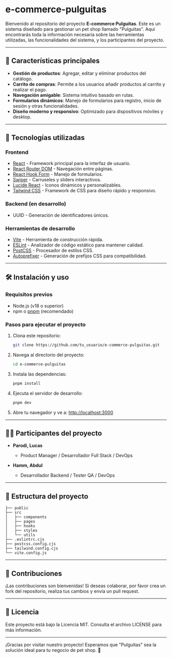# e-commerce-pulguitas

Bienvenido al repositorio del proyecto **E-commerce Pulguitas**. Este es un sistema diseñado para gestionar un pet shop llamado "Pulguitas". Aquí encontrarás toda la información necesaria sobre las herramientas utilizadas, las funcionalidades del sistema, y los participantes del proyecto.

---

## 🌟 Características principales

- **Gestión de productos**: Agregar, editar y eliminar productos del catálogo.
- **Carrito de compras**: Permite a los usuarios añadir productos al carrito y realizar el pago.
- **Navegación amigable**: Sistema intuitivo basado en rutas.
- **Formularios dinámicos**: Manejo de formularios para registro, inicio de sesión y otras funcionalidades.
- **Diseño moderno y responsivo**: Optimizado para dispositivos móviles y desktop.

---

## 🚀 Tecnologías utilizadas

### **Frontend**

- [React](https://reactjs.org/) - Framework principal para la interfaz de usuario.
- [React Router DOM](https://reactrouter.com/) - Navegación entre páginas.
- [React Hook Form](https://react-hook-form.com/) - Manejo de formularios.
- [Swiper](https://swiperjs.com/) - Carruseles y sliders interactivos.
- [Lucide React](https://lucide.dev/) - Iconos dinámicos y personalizables.
- [Tailwind CSS](https://tailwindcss.com/) - Framework de CSS para diseño rápido y responsivo.

### **Backend (en desarrollo)**

- UUID - Generación de identificadores únicos.

### **Herramientas de desarrollo**

- [Vite](https://vitejs.dev/) - Herramienta de construcción rápida.
- [ESLint](https://eslint.org/) - Analizador de código estático para mantener calidad.
- [PostCSS](https://postcss.org/) - Procesador de estilos CSS.
- [Autoprefixer](https://github.com/postcss/autoprefixer) - Generación de prefijos CSS para compatibilidad.

---

## 🛠️ Instalación y uso

### **Requisitos previos**

- Node.js (v18 o superior)
- npm o [pnpm](https://pnpm.io/) (recomendado)

### **Pasos para ejecutar el proyecto**

1. Clona este repositorio:
   ```bash
   git clone https://github.com/tu_usuario/e-commerce-pulguitas.git
   ```
2. Navega al directorio del proyecto:
   ```bash
   cd e-commerce-pulguitas
   ```
3. Instala las dependencias:
   ```bash
   pnpm install
   ```
4. Ejecuta el servidor de desarrollo:
   ```bash
   pnpm dev
   ```
5. Abre tu navegador y ve a: [http://localhost:3000](http://localhost:3000)

---

## 🧑‍💻 Participantes del proyecto

- **Parodi, Lucas**

  - Product Manager / Desarrollador Full Stack / DevOps

- **Hamm, Abdul**
  - Desarrollador Backend / Tester QA / DevOps

---

## 📁 Estructura del proyecto

```
├── public
├── src
│   ├── components
│   ├── pages
│   ├── hooks
│   ├── styles
│   └── utils
├── .eslintrc.cjs
├── postcss.config.cjs
├── tailwind.config.cjs
└── vite.config.js
```

---

## 🌟 Contribuciones

¡Las contribuciones son bienvenidas! Si deseas colaborar, por favor crea un fork del repositorio, realiza tus cambios y envía un pull request.

---

## 📄 Licencia

Este proyecto está bajo la Licencia MIT. Consulta el archivo LICENSE para más información.

---

¡Gracias por visitar nuestro proyecto! Esperamos que "Pulguitas" sea la solución ideal para tu negocio de pet shop. 🐾
